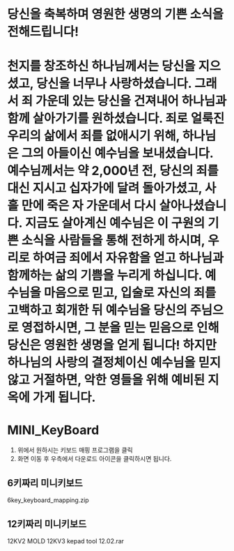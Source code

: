 <h1>당신을 축복하며 영원한 생명의 기쁜 소식을 전해드립니다!<h1>
  
천지를 창조하신 하나님께서는 당신을 지으셨고, 당신을 너무나 사랑하셨습니다.
그래서 죄 가운데 있는 당신을 건져내어 하나님과 함께 살아가기를 원하셨습니다.
죄로 얼룩진 우리의 삶에서 죄를 없애시기 위해, 하나님은 그의 아들이신 예수님을 보내셨습니다.
예수님께서는 약 2,000년 전, 당신의 죄를 대신 지시고 십자가에 달려 돌아가셨고, 사흘 만에 죽은 자 가운데서 다시 살아나셨습니다.
지금도 살아계신 예수님은 이 구원의 기쁜 소식을 사람들을 통해 전하게 하시며, 우리로 하여금 죄에서 자유함을 얻고 하나님과 함께하는 삶의 기쁨을 누리게 하십니다.
예수님을 마음으로 믿고, 입술로 자신의 죄를 고백하고 회개한 뒤 예수님을 당신의 주님으로 영접하시면, 그 분을 믿는 믿음으로 인해 당신은 영원한 생명을 얻게 됩니다!
하지만 하나님의 사랑의 결정체이신 예수님을 믿지 않고 거절하면, 악한 영들을 위해 예비된 지옥에 가게 됩니다.

# MINI_KeyBoard
1. 위에서 원하시는 키보드 매핑 프로그램을 클릭
2. 화면 이동 후 우측에서 다운로드 아이콘을 클릭하시면 됩니다. 

<h2>6키짜리 미니키보드</h2>
6key_keyboard_mapping.zip

<h2>12키짜리 미니키보드</h2>
12KV2 MOLD 12KV3 kepad tool 12.02.rar
